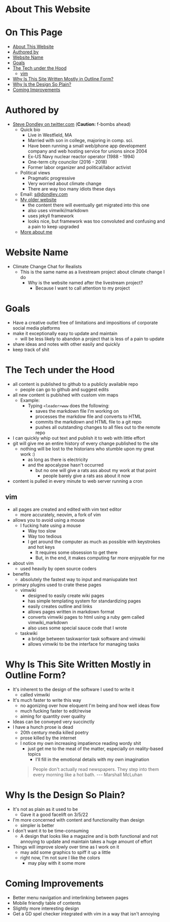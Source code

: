# About This Website

# On This Page

- [About This Website](#about-this-website)
- [Authored by](#authored-by)
- [Website Name](#website-name)
- [Goals](#goals)
- [The Tech under the Hood](#the-tech-under-the-hood)
    - [vim](#vim)
- [Why Is This Site Written Mostly in Outline Form?](#why-is-this-site-written-mostly-in-outline-form)
- [Why Is the Design So Plain?](#why-is-the-design-so-plain)
- [Coming Improvements](#coming-improvements)

# Authored by

* [Steve Dondley on twitter.com](https://twitter.com/steve_dondley) (**Caution:** f-bombs ahead)
    * Quick bio
        * Live in Westfield, MA
        * Married with son in college, majoring in comp. sci. 
        * Have been running a small web/phone app development company and web hosting service for unions since 2004
        * Ex-US Navy nuclear reactor operator (1988 - 1994)
        * One-term city councilor (2016 - 2018)
        * Former labor organizer and political/labor activist
    * Political views
        * Pragmatic progressive
        * Very worried about climate change
        * There are way too many idiots these days
    * Email: s@dondley.com
    * [My older website](https://steve.dondley.com/)
        * the content there will eventually get migrated into this one 
        * also uses vimwiki/markdown
        * uses jekyll framework
        * looks nice, but framework was too convoluted and confusing and a pain to keep upgraded 
    * [More about me](steve_dondley)

# Website Name
* Climate Change Chat for Realists
    * This is the same name as a livestream project about climate change I do
        * Why is the website named after the livestream project? 
            * Because I want to call attention to my project

# Goals
* Have a creative outlet free of limitations and impositions of corporate social media platforms
* make it exceptionally easy to update and maintain
    * will be less likely to abandon a project that is less of a pain to update 
* share ideas and notes with other easily and quickly
* keep track of shit

# The Tech under the Hood
* all content is published to github to a publicly available repo
    * people can go to github and suggest edits 
* all new content is publshed with custom vim maps
    * Example:
        * Typing `<leader>www` does the following:
            * saves the markdown file I'm working on
            * processes the markdow file and converts to HTML
            * commits the markdown and HTML file to a git repo
            * pushes all outstanding changes to all files out to the remote repo
* I can quickly whip out text and publish it to web with little effort
* git will give me an entire history of every change published to the site
    * nothing will be lost to the historians who stumble upon my great work :) 
        * as long as there is electricity
        * and the apocalypse hasn't occurred
            * but no one will give a rats ass about my work at that point
                * people barely give a rats ass about it now 
* content is pulled in every minute to web server running a cron

## vim
* all pages are created and edited with vim text editor
    * more accurately, neovim, a fork of vim 
* allows you to avoid using a mouse 
    * I fucking hate using a mouse
        * Way too slow
        * Way too tedious
        * I get around the computer as much as possible with keystrokes and hot keys
            * It requires some obsession to get there
            * But, in the end, it makes computing far more enjoyable for me
* about vim
    * used heavily by open source coders 
* benefits 
    * absolutely the fastest way to input and maniupalate text 
* primary plugins used to crate these pages
    * vimwiki
        * designed to easily create wiki pages 
        * has simple templating system for standardizing pages 
        * easily creates outline and links
        * allows pages written in markdown format
        * converts vimwiki pages to html using a ruby gem called vimwiki_markdown
        * also uses some special sauce code that I wrote
    * taskwiki
        * a bridge between taskwarrior task software and vimwiki 
        * allows vimwiki to be the interface for managing tasks

# Why Is This Site Written Mostly in Outline Form?
* It's inherent to the design of the software I used to write it
    * called vimwiki
* It's much faster to write this way
    * no agonizing over how eloquent I'm being and how well ideas flow 
    * much fucking faster to edit/revise
    * aiming for quantity over quality
* Ideas can be conveyed very succinctly
* I have a hunch prose is dead 
    * 20th century media killed poetry 
    * prose killed by the internet 
    * I notice my own increasing impatience reading wordy shit
        * just get me to the meat of the matter, especially on reality-based topics
            * I'll fill in the emotional details with my own imagination 
      >  People don't actually read newspapers. They step into them every morning like a hot bath.
            --- Marshall McLuhan


# Why Is the Design So Plain?
* It's not as plain as it used to be
    * Gave it a good facelift on 3/5/22 
* I'm more concerned with content and functionality than design
    * simpler is better
* I don't want it to be time-consuming
    * A design that looks like a magazine and is both functional and not annoying to update and maintain takes a huge amount of effort 
* Things will improve slowly over time as I work on it 
    * may add some graphics to spiff it up a little 
    * right now, I'm not sure I like the colors 
        * may play with it some more 

# Coming Improvements
* Better menu navigation and interlinking between pages
* Mobile friendly table of contents
* Slightly more interesting design
* Get a GD spel checker integrated with vim in a way that isn't annoying
